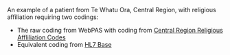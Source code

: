 An example of a patient from Te Whatu Ora, Central Region, with religious affiliation requiring two codings:
 * The raw coding from WebPAS with coding from [Central Region Religious Affliliation Codes](./ValueSet-nzcr-religion-value-set.html)
 * Equivalent coding from [HL7 Base](http://terminology.hl7.org/CodeSystem/v3-ReligiousAffiliation)